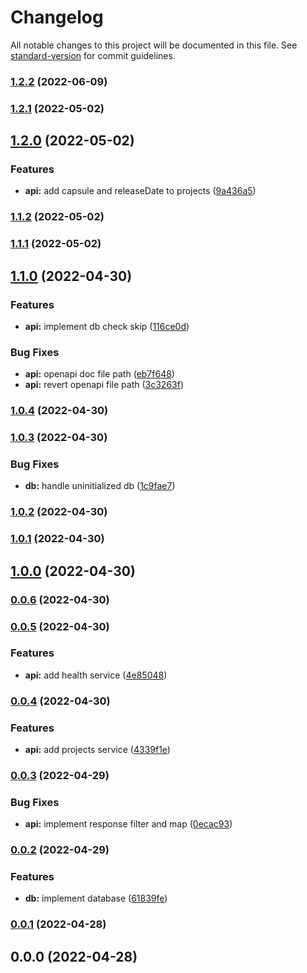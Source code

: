 # Changelog

All notable changes to this project will be documented in this file. See [standard-version](https://github.com/conventional-changelog/standard-version) for commit guidelines.

### [1.2.2](https://github.com/moonlitworks/api/compare/v1.2.1...v1.2.2) (2022-06-09)

### [1.2.1](https://github.com/moonlitworks/api/compare/v1.2.0...v1.2.1) (2022-05-02)

## [1.2.0](https://github.com/moonlitworks/api/compare/v1.1.2...v1.2.0) (2022-05-02)


### Features

* **api:** add capsule and releaseDate to projects ([9a436a5](https://github.com/moonlitworks/api/commit/9a436a51daf40a8c266ba2c698080011ddcd8e34))

### [1.1.2](https://github.com/moonlitworks/api/compare/v1.1.1...v1.1.2) (2022-05-02)

### [1.1.1](https://github.com/moonlitworks/api/compare/v1.1.0...v1.1.1) (2022-05-02)

## [1.1.0](https://github.com/moonlitworks/api/compare/v1.0.4...v1.1.0) (2022-04-30)


### Features

* **api:** implement db check skip ([116ce0d](https://github.com/moonlitworks/api/commit/116ce0d073cef5fb2a7f77687d8e9bb12d3b7f56))


### Bug Fixes

* **api:** openapi doc file path ([eb7f648](https://github.com/moonlitworks/api/commit/eb7f64894d39dc42a39d3f38ce711eda3837f293))
* **api:** revert openapi file path ([3c3263f](https://github.com/moonlitworks/api/commit/3c3263fe3f205c19e214d9e895f0ccc78e105f73))

### [1.0.4](https://github.com/moonlitworks/api/compare/v1.0.3...v1.0.4) (2022-04-30)

### [1.0.3](https://github.com/moonlitworks/api/compare/v1.0.2...v1.0.3) (2022-04-30)


### Bug Fixes

* **db:** handle uninitialized db ([1c9fae7](https://github.com/moonlitworks/api/commit/1c9fae7c1f7cac4f80c29fdfc05b2be4da306531))

### [1.0.2](https://github.com/moonlitworks/api/compare/v1.0.1...v1.0.2) (2022-04-30)

### [1.0.1](https://github.com/moonlitworks/api/compare/v1.0.0...v1.0.1) (2022-04-30)

## [1.0.0](https://github.com/moonlitworks/api/compare/v0.0.6...v1.0.0) (2022-04-30)

### [0.0.6](https://github.com/moonlitworks/api/compare/v0.0.5...v0.0.6) (2022-04-30)

### [0.0.5](https://github.com/moonlitworks/api/compare/v0.0.4...v0.0.5) (2022-04-30)


### Features

* **api:** add health service ([4e85048](https://github.com/moonlitworks/api/commit/4e85048c3502c6583889b9908226a935dd714626))

### [0.0.4](https://github.com/moonlitworks/api/compare/v0.0.3...v0.0.4) (2022-04-30)


### Features

* **api:** add projects service ([4339f1e](https://github.com/moonlitworks/api/commit/4339f1e174e57b7027125d2977e4d57b8886cc77))

### [0.0.3](https://github.com/moonlitworks/api/compare/v0.0.2...v0.0.3) (2022-04-29)


### Bug Fixes

* **api:** implement response filter and map ([0ecac93](https://github.com/moonlitworks/api/commit/0ecac9328f4933e524009d9f0bb32ee99af077bd))

### [0.0.2](https://github.com/moonlitworks/api/compare/v0.0.1...v0.0.2) (2022-04-29)


### Features

* **db:** implement database ([61839fe](https://github.com/moonlitworks/api/commit/61839fe20c958b8cab6668ac1f51f896548312a1))

### [0.0.1](https://github.com/moonlitworks/api/compare/v0.0.0...v0.0.1) (2022-04-28)

## 0.0.0 (2022-04-28)

